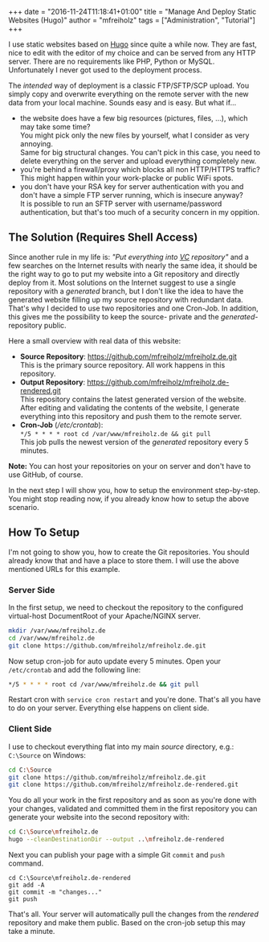 +++
date = "2016-11-24T11:18:41+01:00"
title = "Manage And Deploy Static Websites (Hugo)"
author = "mfreiholz"
tags = ["Administration", "Tutorial"]
+++

I use static websites based on [Hugo](https://gohugo.io) since quite a while now. They are fast, nice to edit with the editor of my choice and can be served from any HTTP server. There are no requirements like PHP, Python or MySQL. Unfortunately I never got used to the deployment process.<!--more-->

The *intended* way of deployment is a classic FTP/SFTP/SCP upload. You simply copy and overwrite everything on the remote server with the new data from your local machine. Sounds easy and is easy. But what if...

- the website does have a few big resources (pictures, files, ...), which may take some time? \
    You might pick only the new files by yourself, what I consider as very annoying. \
    Same for big structural changes. You can't pick in this case, you need to delete everything on the server and upload everything completely new.
- you're behind a firewall/proxy which blocks all non HTTP/HTTPS traffic? \
    This might happen within your work-placke or public WiFi spots.
- you don't have your RSA key for server authentication with you and don't have a simple FTP server running, which is insecure anyway? \
    It is possible to run an SFTP server with username/password authentication, but that's too much of a security concern in my oppition.

## The Solution (Requires Shell Access)

Since another rule in my life is: *"Put everything into [VC](https://en.wikipedia.org/wiki/Version_control) repository"* and a few searches on the Internet results with nearly the same idea, it should be the right way to go to put my website into a Git repository and directly deploy from it. Most solutions on the Internet suggest to use a single repository with a *generated* branch, but I don't like the idea to have the generated website filling up my source repository with redundant data. That's why I decided to use two repositories and one Cron-Job. In addition, this gives me the possibility to keep the source- private and the *generated*-repository public.

Here a small overview with real data of this website:

- **Source Repository**: <https://github.com/mfreiholz/mfreiholz.de.git> \
    This is the primary source repository. All work happens in this repository.
- **Output Repository**: <https://github.com/mfreiholz/mfreiholz.de-rendered.git> \
    This repository contains the latest generated version of the website.
    After editing and validating the contents of the website, I generate everything into this repository and push them to the remote server.
- **Cron-Job** (*/etc/crontab*): \
    `*/5 * * * * root cd /var/www/mfreiholz.de && git pull` \
    This job pulls the newest version of the *generated* repository every 5 minutes.

**Note:** You can host your repositories on your on server and don't have to use GitHub, of course.

In the next step I will show you, how to setup the environment step-by-step. You might stop reading now, if you already know how to setup the above scenario.


## How To Setup

I'm not going to show you, how to create the Git repositories. You should already know that and have a place to store them. I will use the above mentioned URLs for this example.

### Server Side

In the first setup, we need to checkout the repository to the configured virtual-host DocumentRoot of your Apache/NGINX server.

```bash
mkdir /var/www/mfreiholz.de
cd /var/www/mfreiholz.de
git clone https://github.com/mfreiholz/mfreiholz.de.git
```

Now setup cron-job for auto update every 5 minutes. Open your `/etc/crontab` and add the following line:

```bash
*/5 * * * * root cd /var/www/mfreiholz.de && git pull
``` 

Restart cron with `service cron restart` and you're done. That's all you have to do on your server. Everything else happens on client side.

### Client Side

I use to checkout everything flat into my main *source* directory, e.g.: `C:\Source` on Windows:

```bash
cd C:\Source
git clone https://github.com/mfreiholz/mfreiholz.de.git
git clone https://github.com/mfreiholz/mfreiholz.de-rendered.git
```

You do all your work in the first repository and as soon as you're done with your changes, validated and committed them in the first repository you can generate your website into the second repository with:

```bash
cd C:\Source\mfreiholz.de
hugo --cleanDestinationDir --output ..\mfreiholz.de-rendered
```

Next you can publish your page with a simple Git `commit` and `push` command.

```
cd C:\Source\mfreiholz.de-rendered
git add -A
git commit -m "changes..."
git push 
```

That's all. Your server will automatically pull the changes from the *rendered* repository and make them public. Based on the cron-job setup this may take a minute.
